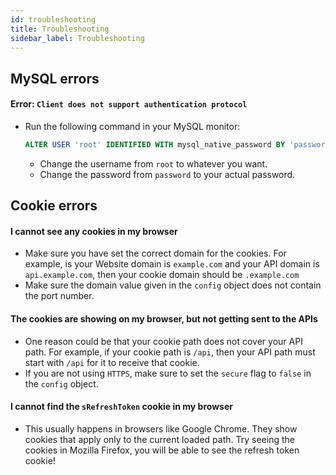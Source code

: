 ```yaml
---
id: troubleshooting
title: Troubleshooting
sidebar_label: Troubleshooting
---
```


## MySQL errors
#### Error: ```Client does not support authentication protocol```
- Run the following command in your MySQL monitor:
  ```SQL
  ALTER USER 'root' IDENTIFIED WITH mysql_native_password BY 'password'
  ```
    - Change the username from ```root``` to whatever you want.
    - Change the password from ```password``` to your actual password.

## Cookie errors
#### I cannot see any cookies in my browser
- Make sure you have set the correct domain for the cookies. For example, is your Website domain is ```example.com``` and your API domain is ```api.example.com```, then your cookie domain should be ```.example.com```
- Make sure the domain value given in the ```config``` object does not contain the port number.

#### The cookies are showing on my browser, but not getting sent to the APIs
- One reason could be that your cookie path does not cover your API path. For example, if your cookie path is ```/api```, then your API path must start with ```/api``` for it to receive that cookie.
- If you are not using ```HTTPS```, make sure to set the ```secure``` flag to ```false``` in the ```config``` object.

#### I cannot find the ```sRefreshToken``` cookie in my browser
- This usually happens in browsers like Google Chrome. They show cookies that apply only to the current loaded path. Try seeing the cookies in Mozilla Firefox, you will be able to see the refresh token cookie!